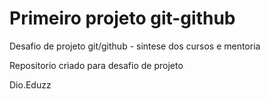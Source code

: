 # Primeiro projeto git-github
Desafio de projeto git/github - sintese dos cursos e mentoria

Repositorio criado para desafio de projeto

Dio.Eduzz
